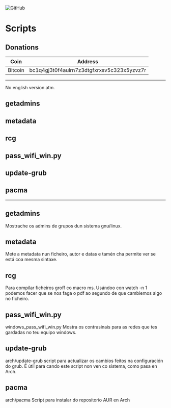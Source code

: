![GitHub](https://img.shields.io/github/license/ran-n/scripts.svg)
# Scripts

## Donations
| Coin | Address |
| ---- | ------- |
| Bitcoin | bc1q4gj3t0f4aulrn7z3dtgfxrxsv5c323x5yzvz7r |

----
No english version atm.
## getadmins

## metadata

## rcg

## pass\_wifi\_win.py

## update-grub

## pacma

----

## getadmins
Mostrache os admins de grupos dun sistema gnu/linux.

## metadata
Mete a metadata nun ficheiro, autor e datas e tamén cha permite ver se está coa mesma sintaxe.

## rcg
Para compilar ficheiros groff co macro ms. Usándoo con watch -n 1 podemos facer que se nos faga o pdf ao segundo de que cambiemos algo no ficheiro.

## pass\_wifi\_win.py
windows\_pass\_wifi\_win.py
Mostra os contrasinais para as redes que tes gardadas no teu equipo windows.

## update-grub
arch/update-grub
script para actualizar os cambios feitos na configuración do grub. É útil para cando este script non ven co sistema, como pasa en Arch.

## pacma
arch/pacma
Script para instalar do repositorio AUR en Arch
